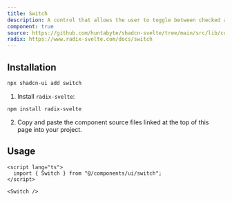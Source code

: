 ```yaml
---
title: Switch
description: A control that allows the user to toggle between checked and not checked.
component: true
source: https://github.com/huntabyte/shadcn-svelte/tree/main/src/lib/components/ui/switch
radix: https://www.radix-svelte.com/docs/switch
---
```


<script>
  import { SwitchDemo, ComponentExample, ManualInstall } from '$lib/components/docs';
</script>

<ComponentExample src="src/lib/components/docs/examples/switch/SwitchDemo.svelte">

<div slot="example">
<SwitchDemo />
</div>

</ComponentExample>

## Installation

```bash
npx shadcn-ui add switch
```

<ManualInstall>

1. Install `radix-svelte`:

```bash
npm install radix-svelte
```

2. Copy and paste the component source files linked at the top of this page into your project.

</ManualInstall>

## Usage

```svelte
<script lang="ts">
  import { Switch } from "@/components/ui/switch";
</script>
```

```svelte
<Switch />
```
